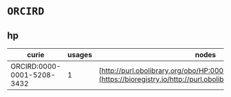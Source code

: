 # `ORCIRD`

## hp

| curie                      |   usages | nodes                                                                                                         |
|----------------------------|----------|---------------------------------------------------------------------------------------------------------------|
| ORCIRD:0000-0001-5208-3432 |        1 | [http://purl.obolibrary.org/obo/HP:0007011](https://bioregistry.io/http://purl.obolibrary.org/obo/HP:0007011) |
